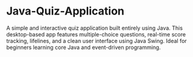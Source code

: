 # Java-Quiz-Application
A simple and interactive quiz application built entirely using Java. This desktop-based app features multiple-choice questions, real-time score tracking, lifelines, and a clean user interface using Java Swing. Ideal for beginners learning core Java and event-driven programming.
